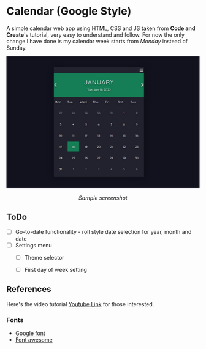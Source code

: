 # Calendar (Google Style)
A simple calendar web app using HTML, CSS and JS taken from **Code and Create**'s tutorial, very easy to understand and follow. For now the only change I have done is my calendar week starts from *Monday* instead of Sunday.

<p align="center">
  <img src="docs/ss.jpeg" alt="Screenshot of Calendar web app">
 </p>
 <p align="center">
  <em>Sample screenshot</em>
 </p>

## ToDo
- [ ] Go-to-date functionality - roll style date selection for year, month and date
- [ ] Settings menu
  - [ ] Theme selector
  - [ ] First day of week setting



## References
Here's the video tutorial [Youtube Link](https://www.youtube.com/watch?v=o1yMqPyYeAo) for those interested.

### Fonts
- [Google font](https://fonts.google.com/specimen/Quicksand?query=quick)
- [Font awesome](https://cdnjs.com/libraries/font-awesome)

